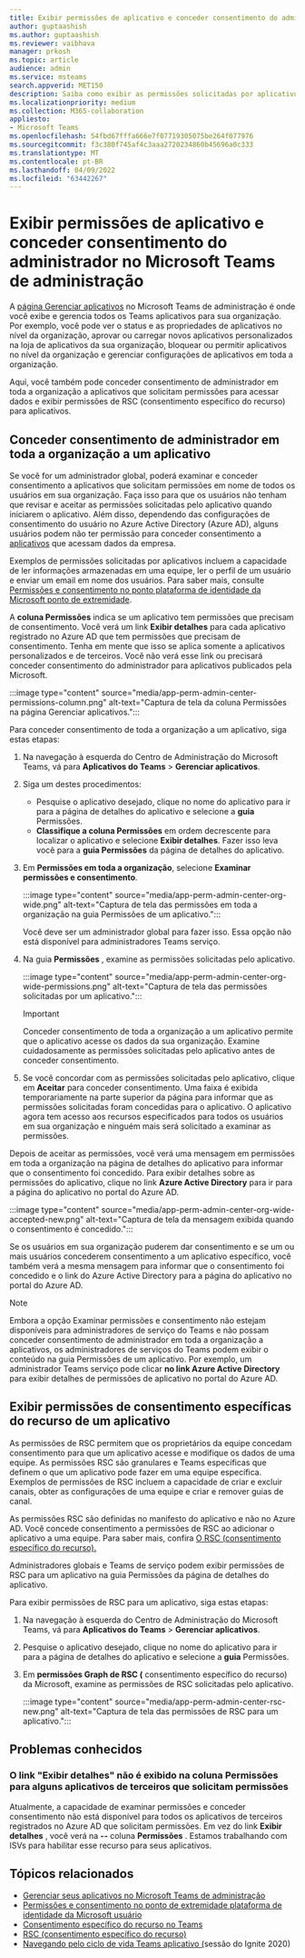 ```yaml
---
title: Exibir permissões de aplicativo e conceder consentimento do administrador no Microsoft Teams de administração
author: guptaashish
ms.author: guptaashish
ms.reviewer: vaibhava
manager: prkosh
ms.topic: article
audience: admin
ms.service: msteams
search.appverid: MET150
description: Saiba como exibir as permissões solicitadas por aplicativos e conceder consentimento do administrador a aplicativos na página Gerenciar aplicativos do Microsoft Teams de administração.
ms.localizationpriority: medium
ms.collection: M365-collaboration
appliesto:
- Microsoft Teams
ms.openlocfilehash: 54fbd67fffa666e7f07719305075be264f077976
ms.sourcegitcommit: f3c380f745af4c3aaa2720234860b45696a0c333
ms.translationtype: MT
ms.contentlocale: pt-BR
ms.lasthandoff: 04/09/2022
ms.locfileid: "63442267"
---
```

# <a name="view-app-permissions-and-grant-admin-consent-in-the-microsoft-teams-admin-center"></a>Exibir permissões de aplicativo e conceder consentimento do administrador no Microsoft Teams de administração

A [página Gerenciar aplicativos](manage-apps.md) no Microsoft Teams de administração é onde você exibe e gerencia todos os Teams aplicativos para sua organização. Por exemplo, você pode ver o status e as propriedades de aplicativos no nível da organização, aprovar ou carregar novos aplicativos personalizados na loja de aplicativos da sua organização, bloquear ou permitir aplicativos no nível da organização e gerenciar configurações de aplicativos em toda a organização.

Aqui, você também pode conceder consentimento de administrador em toda a organização a aplicativos que solicitam permissões para acessar dados e exibir permissões de RSC (consentimento específico do recurso) para aplicativos.

## <a name="grant-org-wide-admin-consent-to-an-app"></a>Conceder consentimento de administrador em toda a organização a um aplicativo

Se você for um administrador global, poderá examinar e conceder consentimento a aplicativos que solicitam permissões em nome de todos os usuários em sua organização. Faça isso para que os usuários não tenham que revisar e aceitar as permissões solicitadas pelo aplicativo quando iniciarem o aplicativo. Além disso, dependendo das configurações de consentimento do usuário no Azure Active Directory (Azure AD), alguns usuários podem não ter permissão para conceder consentimento a [aplicativos](/azure/active-directory/manage-apps/configure-user-consent) que acessam dados da empresa.

Exemplos de permissões solicitadas por aplicativos incluem a capacidade de ler informações armazenadas em uma equipe, ler o perfil de um usuário e enviar um email em nome dos usuários. Para saber mais, consulte [Permissões e consentimento no ponto plataforma de identidade da Microsoft ponto de extremidade](/azure/active-directory/develop/v2-permissions-and-consent).

A **coluna Permissões** indica se um aplicativo tem permissões que precisam de consentimento. Você verá um link **Exibir detalhes** para cada aplicativo registrado no Azure AD que tem permissões que precisam de consentimento. Tenha em mente que isso se aplica somente a aplicativos personalizados e de terceiros. Você não verá esse link ou precisará conceder consentimento do administrador para aplicativos publicados pela Microsoft.

:::image type="content" source="media/app-perm-admin-center-permissions-column.png" alt-text="Captura de tela da coluna Permissões na página Gerenciar aplicativos.":::

Para conceder consentimento de toda a organização a um aplicativo, siga estas etapas:

1. Na navegação à esquerda do Centro de Administração do Microsoft Teams, vá para **Aplicativos do Teams** > **Gerenciar aplicativos**.
2. Siga um destes procedimentos:
    - Pesquise o aplicativo desejado, clique no nome do aplicativo para ir para a página de detalhes do aplicativo e selecione a **guia** Permissões.
    - **Classifique a coluna Permissões** em ordem decrescente para localizar o aplicativo e selecione **Exibir detalhes**. Fazer isso leva você para a **guia Permissões** da página de detalhes do aplicativo.

3. Em **Permissões em toda a organização**, selecione **Examinar permissões e consentimento**.

    :::image type="content" source="media/app-perm-admin-center-org-wide.png" alt-text="Captura de tela das permissões em toda a organização na guia Permissões de um aplicativo.":::

    Você deve ser um administrador global para fazer isso. Essa opção não está disponível para administradores Teams serviço.

4. Na guia **Permissões** , examine as permissões solicitadas pelo aplicativo.

    :::image type="content" source="media/app-perm-admin-center-org-wide-permissions.png" alt-text="Captura de tela das permissões solicitadas por um aplicativo.":::

    > [!IMPORTANT]
    > Conceder consentimento de toda a organização a um aplicativo permite que o aplicativo acesse os dados da sua organização. Examine cuidadosamente as permissões solicitadas pelo aplicativo antes de conceder consentimento.
5. Se você concordar com as permissões solicitadas pelo aplicativo, clique em **Aceitar** para conceder consentimento. Uma faixa é exibida temporariamente na parte superior da página para informar que as permissões solicitadas foram concedidas para o aplicativo. O aplicativo agora tem acesso aos recursos especificados para todos os usuários em sua organização e ninguém mais será solicitado a examinar as permissões.

Depois de aceitar as permissões, você verá uma mensagem em permissões em toda  a organização na página de detalhes do aplicativo para informar que o consentimento foi concedido. Para exibir detalhes sobre as permissões do aplicativo, clique no link **Azure Active Directory** para ir para a página do aplicativo no portal do Azure AD.

:::image type="content" source="media/app-perm-admin-center-org-wide-accepted-new.png" alt-text="Captura de tela da mensagem exibida quando o consentimento é concedido.":::

Se os usuários em sua organização puderem dar consentimento e se um ou mais usuários concederem consentimento a um aplicativo específico, você também verá a mesma mensagem para informar que o consentimento foi concedido e o link do Azure Active Directory para a página do aplicativo no portal do Azure AD.

> [!NOTE]
> Embora a opção  Examinar permissões e consentimento não estejam disponíveis para administradores de serviço do Teams e não possam conceder consentimento de administrador em toda a organização a aplicativos, os administradores de serviços do Teams podem exibir o conteúdo na guia Permissões de um aplicativo. Por exemplo, um administrador Teams serviço pode clicar **no link Azure Active Directory** para exibir detalhes de permissões de aplicativo no portal do Azure AD.

## <a name="view-resource-specific-consent-permissions-of-an-app"></a>Exibir permissões de consentimento específicas do recurso de um aplicativo

As permissões de RSC permitem que os proprietários da equipe concedam consentimento para que um aplicativo acesse e modifique os dados de uma equipe. As permissões RSC são granulares e Teams específicas que definem o que um aplicativo pode fazer em uma equipe específica. Exemplos de permissões de RSC incluem a capacidade de criar e excluir canais, obter as configurações de uma equipe e criar e remover guias de canal.

As permissões RSC são definidas no manifesto do aplicativo e não no Azure AD. Você concede consentimento a permissões de RSC ao adicionar o aplicativo a uma equipe. Para saber mais, confira [O RSC (consentimento específico do recurso).](/microsoftteams/platform/graph-api/rsc/resource-specific-consent)

Administradores globais e Teams de serviço podem exibir permissões de RSC para um aplicativo na guia Permissões da  página de detalhes do aplicativo.

Para exibir permissões de RSC para um aplicativo, siga estas etapas:

1. Na navegação à esquerda do Centro de Administração do Microsoft Teams, vá para **Aplicativos do Teams** > **Gerenciar aplicativos**.
2. Pesquise o aplicativo desejado, clique no nome do aplicativo para ir para a página de detalhes do aplicativo e selecione a **guia** Permissões.
3. Em **permissões Graph de RSC (** consentimento específico do recurso) da Microsoft, examine as permissões de RSC solicitadas pelo aplicativo.

    :::image type="content" source="media/app-perm-admin-center-rsc-new.png" alt-text="Captura de tela das permissões de RSC para um aplicativo.":::

## <a name="known-issues"></a>Problemas conhecidos

### <a name="the-view-details-link-isnt-displayed-in-the-permissions-column-for-some-third-party-apps-that-request-permissions"></a>O link "Exibir detalhes" não é exibido na coluna Permissões para alguns aplicativos de terceiros que solicitam permissões

Atualmente, a capacidade de examinar permissões e conceder consentimento não está disponível para todos os aplicativos de terceiros registrados no Azure AD que solicitam permissões. Em vez do link **Exibir detalhes** , você verá na **--** coluna **Permissões** . Estamos trabalhando com ISVs para habilitar esse recurso para seus aplicativos.

## <a name="related-topics"></a>Tópicos relacionados

- [Gerenciar seus aplicativos no Microsoft Teams de administração](manage-apps.md)
- [Permissões e consentimento no ponto de extremidade plataforma de identidade da Microsoft usuário](/azure/active-directory/develop/v2-permissions-and-consent)
- [Consentimento específico do recurso no Teams](resource-specific-consent.md)
- [RSC (consentimento específico do recurso)](/microsoftteams/platform/graph-api/rsc/resource-specific-consent)
- [Navegando pelo ciclo de vida Teams aplicativo (](https://aka.ms/PR132)sessão do Ignite 2020)
